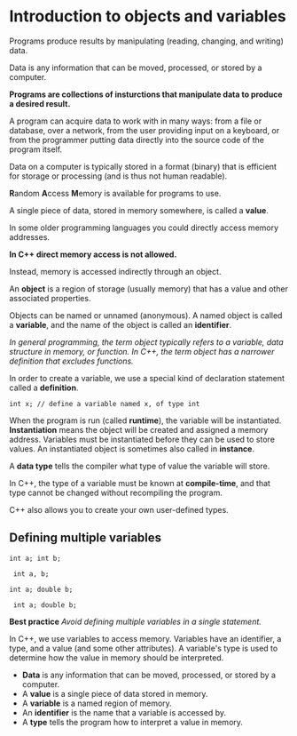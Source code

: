 # Introduction to objects and variables

Programs produce results by manipulating (reading, changing, and writing) data. 

Data is any information that can be moved, processed, or stored by a computer.

**Programs are collections of insturctions that manipulate data to produce a desired result.**

A program can acquire data to work with in many ways: from a file or database, over a network, from the user providing input on a keyboard, or from the programmer putting data directly into the source code of the program itself.

Data on a computer is typically stored in a format (binary) that is efficient for storage or processing (and is thus not human readable).

**R**andom **A**ccess **M**emory is available for programs to use.

A single piece of data, stored in memory somewhere, is called a **value**.

In some older programming languages you could directly access memory addresses.

**In C++ direct memory access is not allowed.**

Instead, memory is accessed indirectly through an object. 

An **object** is a region of storage (usually memory) that has a value and other associated properties.

Objects can be named or unnamed (anonymous). A named object is called a **variable**, and the name of the object is called an **identifier**.

_In general programming, the term object typically refers to a variable, data structure in memory, or function. In C++, the term object has a narrower definition that excludes functions._

In order to create a variable, we use a special kind of declaration statement called a **definition**.

`int x; // define a variable named x, of type int`

When the program is run (called **runtime**), the variable will be instantiated. **Instantiation** means the object will be created and assigned a memory address. Variables must be instantiated before they can be used to store values. An instantiated object is sometimes also called in **instance**.

A **data type** tells the compiler what type of value the variable will store.

In C++, the type of a variable must be known at **compile-time**, and that type cannot be changed without recompiling the program.

C++ also allows you to create your own user-defined types.


## Defining multiple variables

` int a;
  int b;
`

` int a, b;`

` int a;
  double b;
`

` int a; double b;`

**Best practice**
_Avoid defining multiple variables in a single statement._

In C++, we use variables to access memory. Variables have an identifier, a type, and a value (and some other attributes). A variable's type is used to determine how the value in memory should be interpreted.

* **Data** is any information that can be moved, processed, or stored by a computer.
* A **value** is a single piece of data stored in memory.
* A **variable** is a named region of memory.
* An **identifier** is the name that a variable is accessed by.
* A **type** tells the program how to interpret a value in memory.

